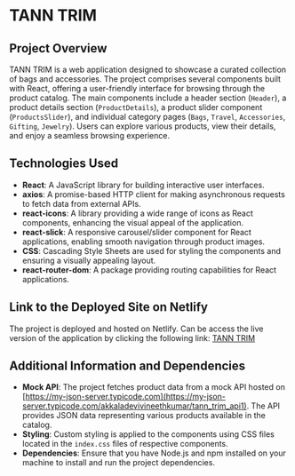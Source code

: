 # TANN TRIM

## Project Overview
TANN TRIM is a web application designed to showcase a curated collection of bags and accessories. The project comprises several components built with React, offering a user-friendly interface for browsing through the product catalog. The main components include a header section (`Header`), a product details section (`ProductDetails`), a product slider component (`ProductsSlider`), and individual category pages (`Bags`, `Travel`, `Accessories`, `Gifting`, `Jewelry`). Users can explore various products, view their details, and enjoy a seamless browsing experience.

## Technologies Used
- **React**: A JavaScript library for building interactive user interfaces.
- **axios**: A promise-based HTTP client for making asynchronous requests to fetch data from external APIs.
- **react-icons**: A library providing a wide range of icons as React components, enhancing the visual appeal of the application.
- **react-slick**: A responsive carousel/slider component for React applications, enabling smooth navigation through product images.
- **CSS**: Cascading Style Sheets are used for styling the components and ensuring a visually appealing layout.
- **react-router-dom**: A package providing routing capabilities for React applications.

## Link to the Deployed Site on Netlify
The project is deployed and hosted on Netlify. Can be access the live version of the application by clicking the following link: [TANN TRIM](https://tanntrim1.netlify.app/)

## Additional Information and Dependencies
- **Mock API**: The project fetches product data from a mock API hosted on [https://my-json-server.typicode.com](https://my-json-server.typicode.com/akkaladevivineethkumar/tann_trim_api1). The API provides JSON data representing various products available in the catalog.
- **Styling**: Custom styling is applied to the components using CSS files located in the `index.css` files of respective components.
- **Dependencies**: Ensure that you have Node.js and npm installed on your machine to install and run the project dependencies.
